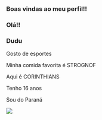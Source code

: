 ### Boas vindas ao meu perfil!!


### Olá!!
### Dudu

Gosto de esportes 

Minha comida favorita é STROGNOF

Aqui é CORINTHIANS

Tenho 16 anos

Sou do Paraná



![](https://media1.tenor.com/m/hcY6CN5Jf_EAAAAC/vai-corinthians-timao.gif)
